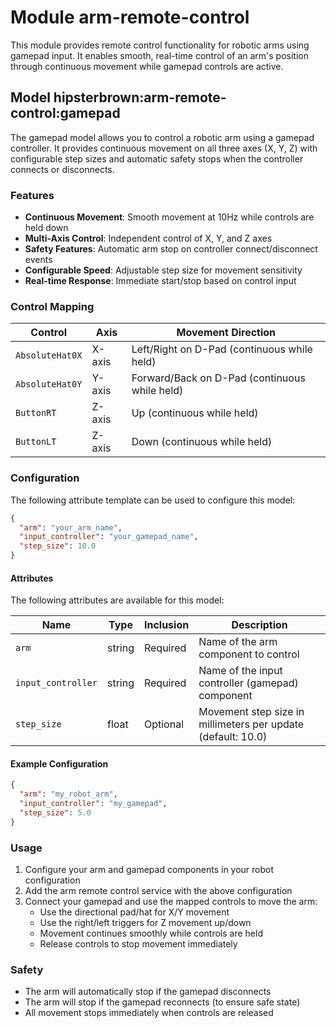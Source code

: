 # Module arm-remote-control 

This module provides remote control functionality for robotic arms using gamepad input. It enables smooth, real-time control of an arm's position through continuous movement while gamepad controls are active.

## Model hipsterbrown:arm-remote-control:gamepad

The gamepad model allows you to control a robotic arm using a gamepad controller. It provides continuous movement on all three axes (X, Y, Z) with configurable step sizes and automatic safety stops when the controller connects or disconnects.

### Features

- **Continuous Movement**: Smooth movement at 10Hz while controls are held down
- **Multi-Axis Control**: Independent control of X, Y, and Z axes
- **Safety Features**: Automatic arm stop on controller connect/disconnect events
- **Configurable Speed**: Adjustable step size for movement sensitivity
- **Real-time Response**: Immediate start/stop based on control input

### Control Mapping

| Control | Axis | Movement Direction |
|---------|------|-------------------|
| `AbsoluteHat0X` | X-axis | Left/Right on D-Pad (continuous while held) |
| `AbsoluteHat0Y` | Y-axis | Forward/Back on D-Pad (continuous while held) |
| `ButtonRT` | Z-axis | Up (continuous while held) |
| `ButtonLT` | Z-axis | Down (continuous while held) |

### Configuration

The following attribute template can be used to configure this model:

```json
{
  "arm": "your_arm_name",
  "input_controller": "your_gamepad_name",
  "step_size": 10.0
}
```

#### Attributes

The following attributes are available for this model:

| Name | Type | Inclusion | Description |
|------|------|-----------|-------------|
| `arm` | string | Required | Name of the arm component to control |
| `input_controller` | string | Required | Name of the input controller (gamepad) component |
| `step_size` | float | Optional | Movement step size in millimeters per update (default: 10.0) |

#### Example Configuration

```json
{
  "arm": "my_robot_arm",
  "input_controller": "my_gamepad",
  "step_size": 5.0
}
```

### Usage

1. Configure your arm and gamepad components in your robot configuration
2. Add the arm remote control service with the above configuration
3. Connect your gamepad and use the mapped controls to move the arm:
   - Use the directional pad/hat for X/Y movement
   - Use the right/left triggers for Z movement up/down
   - Movement continues smoothly while controls are held
   - Release controls to stop movement immediately

### Safety

- The arm will automatically stop if the gamepad disconnects
- The arm will stop if the gamepad reconnects (to ensure safe state)
- All movement stops immediately when controls are released
